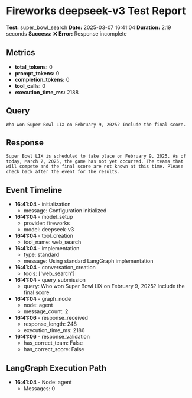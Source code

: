 # Fireworks deepseek-v3 Test Report

**Test:** super_bowl_search
**Date:** 2025-03-07 16:41:04
**Duration:** 2.19 seconds
**Success:** ❌
**Error:** Response incomplete

## Metrics

- **total_tokens:** 0
- **prompt_tokens:** 0
- **completion_tokens:** 0
- **tool_calls:** 0
- **execution_time_ms:** 2188

## Query

```
Who won Super Bowl LIX on February 9, 2025? Include the final score.
```

## Response

```
Super Bowl LIX is scheduled to take place on February 9, 2025. As of today, March 7, 2025, the game has not yet occurred. The teams that will compete and the final score are not known at this time. Please check back after the event for the results.
```

## Event Timeline

- **16:41:04** - initialization
  - message: Configuration initialized
- **16:41:04** - model_setup
  - provider: fireworks
  - model: deepseek-v3
- **16:41:04** - tool_creation
  - tool_name: web_search
- **16:41:04** - implementation
  - type: standard
  - message: Using standard LangGraph implementation
- **16:41:04** - conversation_creation
  - tools: ['web_search']
- **16:41:04** - query_submission
  - query: Who won Super Bowl LIX on February 9, 2025? Include the final score.
- **16:41:04** - graph_node
  - node: agent
  - message_count: 2
- **16:41:06** - response_received
  - response_length: 248
  - execution_time_ms: 2186
- **16:41:06** - response_validation
  - has_correct_team: False
  - has_correct_score: False

## LangGraph Execution Path

- **16:41:04** - Node: agent
  - Messages: 0
